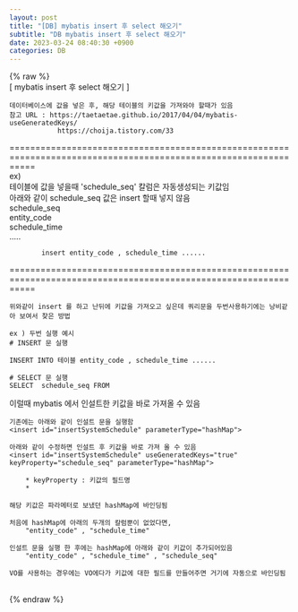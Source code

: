 ```yaml
---  
layout: post  
title: "[DB] mybatis insert 후 select 해오기"  
subtitle: "DB mybatis insert 후 select 해오기"  
date: 2023-03-24 08:40:30 +0900  
categories: DB  
---  
```

{% raw %}  
[ mybatis insert 후 select 해오기 ]  
  
	데이터베이스에 값을 넣은 후, 해당 테이블의 키값을 가져와야 할때가 있음  
	참고 URL : https://taetaetae.github.io/2017/04/04/mybatis-useGeneratedKeys/  
				https://choija.tistory.com/33  
  
=================================================================================================================  
	ex)  
		테이블에 값을 넣을때 'schedule_seq' 칼럼은 자동생성되는 키값임  
			아래와 같이 schedule_seq 값은 insert 할때 넣지 않음  
			schedule_seq  
			entity_code  
			schedule_time  
			.....  
  
			insert entity_code , schedule_time ......  
  
=================================================================================================================  
  
	위와같이 insert 를 하고 난뒤에 키값을 가져오고 싶은데 쿼리문을 두번사용하기에는 낭비같아 보여서 찾은 방법  
  
	ex ) 두번 실행 예시  
	# INSERT 문 실행  
  
	INSERT INTO 테이블 entity_code , schedule_time ......  
  
	# SELECT 문 실행  
	SELECT  schedule_seq FROM  
  
이럴때 mybatis 에서 인설트한 키값을 바로 가져올 수 있음  
  
	기존에는 아래와 같이 인설트 문을 실행함  
	<insert id="insertSystemSchedule" parameterType="hashMap">  
  
	아래와 같이 수정하면 인설트 후 키값을 바로 가져 올 수 있음  
	<insert id="insertSystemSchedule" useGeneratedKeys="true" keyProperty="schedule_seq" parameterType="hashMap">  
  
		* keyProperty : 키값의 필드명  
		*  
  
	해당 키값은 파라메터로 보냈던 hashMap에 바인딩됨  
  
	처음에 hashMap에 아래의 두개의 칼럼뿐이 없었다면,  
		"entity_code" , "schedule_time"  
  
	인설트 문을 실행 한 후에는 hashMap에 아래와 같이 키값이 추가되어있음  
		"entity_code" , "schedule_time" , "schedule_seq"  
  
	VO를 사용하는 경우에는 VO에다가 키값에 대한 필드를 만들어주면 거기에 자동으로 바인딩됨  
  
                                                                                                                                                                                                                                                                                                                                                                                                                                                                                                                                                                                                                                                                                                                                                                                                                                                                                                                                                                                                                                                                                                                                                                        
{% endraw %}